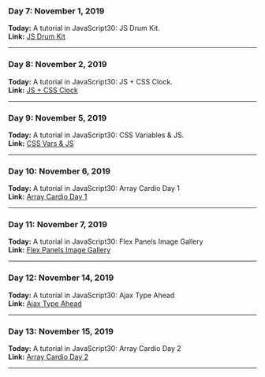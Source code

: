 ### Day 7: November 1, 2019
**Today:** A tutorial in JavaScript30: JS Drum Kit.  
**Link:** [JS Drum Kit](https://codepen.io/siikheaw/pen/BaaYeRp)  

---

### Day 8: November 2, 2019
**Today:** A tutorial in JavaScript30: JS + CSS Clock.  
**Link:** [JS + CSS Clock](https://codepen.io/siikheaw/pen/ExxQzbM?editors=0110)  

---

### Day 9: November 5, 2019
**Today:** A tutorial in JavaScript30: CSS Variables & JS.  
**Link:** [CSS Vars & JS](https://codepen.io/siikheaw/pen/vYYRBvK)  

---

### Day 10: November 6, 2019
**Today:** A tutorial in JavaScript30: Array Cardio Day 1  
**Link:** [Array Cardio Day 1](https://codepen.io/siikheaw/pen/wvvYeov)  

---

### Day 11: November 7, 2019
**Today:** A tutorial in JavaScript30: Flex Panels Image Gallery  
**Link:** [Flex Panels Image Gallery](https://codepen.io/siikheaw/pen/BaaxRKN?editors=0110)  

---

### Day 12: November 14, 2019
**Today:** A tutorial in JavaScript30: Ajax Type Ahead  
**Link:** [Ajax Type Ahead](https://codepen.io/siikheaw/pen/wvvEwyL) 

---

### Day 13: November 15, 2019
**Today:**  A tutorial in JavaScript30: Array Cardio Day 2  
**Link:**   [Array Cardio Day 2](https://codepen.io/siikheaw/pen/mddadRG)  

---






